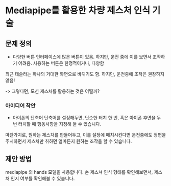 # Mediapipe를 활용한 차량 제스처 인식 기술

## 문제 정의
- 다양한 버튼
인터페이스에 많은 버튼이 있음. 
하지만, 운전 중에 이를 보면서 조작하기 어려움.
사용하는 버튼은 한정적이거나, 다양함

최근 테슬라는 하나의 거대한 화면으로 바뀌기도 함.
하지만, 운전중에 조작은 권장하지 않음!

-> 그렇다면, 모션 제스처를 활용하는 것은 어떨까?

### 아이디어 착안
- 아이폰의 단축어
단축어를 설정해두면, 단순한 터치 한 번, 혹은 아이폰 후면을 두 번 터치할 때 행동사항을 지정해 둘 수 있습니다.

마찬가지로, 원하는 제스처를 만들어두고, 이를 설정에 매치시킨다면 
운전중에도 정면을 주시하면서 제스처만 취하면 얼마든지 원하는 조작을 할 수 있습니다.


## 제안 방법
mediapipe 의 hands 모델을 사용합니다.
손 제스쳐 인식 형태를 확인해보면서, 제스처 인지 여부를 확인해볼 수 있습니다.

